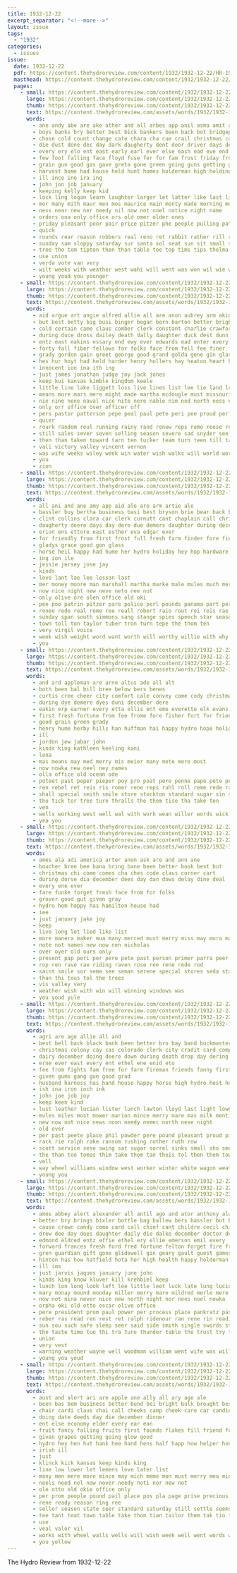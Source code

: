 ```yaml
---
title: 1932-12-22
excerpt_separator: "<!--more-->"
layout: issue
tags:
  - "1932"
categories:
  - issues
issue:
  date: 1932-12-22
  pdf: https://content.thehydroreview.com/content/1932/1932-12-22/HR-1932-12-22.pdf
  masthead: https://content.thehydroreview.com/content/1932/1932-12-22/masthead/HR-1932-12-22.jpg
  pages:
    - small: https://content.thehydroreview.com/content/1932/1932-12-22/small/HR-1932-12-22-01.jpg
      large: https://content.thehydroreview.com/content/1932/1932-12-22/large/HR-1932-12-22-01.jpg
      thumb: https://content.thehydroreview.com/content/1932/1932-12-22/thumbnails/HR-1932-12-22-01.jpg
      text: https://content.thehydroreview.com/assets/words/1932/1932-12-22/HR-1932-12-22-01.txt
      words:
        - ane andy abe are ake ather and all arbes app anil asma amit aba ard ary alfred
        - boys banks bry better best bick bankers been back bot bridgeport but bunch bune beer bitter bring business big boy ber bart baby bassler bag bank buck
        - chose cold count change cate chara cha cue crail christmas cone clay coupe company cote cecil cattle cash chase city claus church cooper cal cashier can che
        - die dust done dec day dark daugherty dent door driver days december daughter deep
        - every ery elo ent east early earl ever else eash ead eve end egg ean
        - few foot falling face floyd fuse fer for fam frost friday frome fred first from floor fail fire fon fakes foo
        - grain gun good gas gave greta gone green going guns getting gum gaye glass given gram gui
        - harvest home had house held hunt homes holderman high holding head huss her hin hatfield has hand hie hone hen huey hay herndon hands houston him henke henry hydro hamons
        - ill ince ino ira ing
        - john jon job january
        - keeping kelly keep kid
        - lock ling logan learn laughter larger let latter like last list loss leonard lied
        - mor many mith maur men mos maurice main monty made morning mors much mules must most money market more miller man meeker may mile monday
        - ness near new ner needy nil now not noel notice night name
        - orders ona only office ors old omer older ones
        - priday pleasant poor pair price pitzer phe people pulling pat pretty policy pasto public person poe pam page plage
        - quick
        - rounds rear reason robbers real reno ret rabbit rather rill rine reach ram rater rain ridenour register
        - sunday sam sloppy saturday sur santa sol seat sun sit small store speech sing smaller sad see stark seen stutzman speak shave side stick seems sled snow sell she second soe stuck school square said staring send seed sewing sale
        - tree tho tom tipton then than table tee top tims tips thelma ticker take toot tear tay tae tat tall tell thi thing tock too town tak thy them telly test tucker the
        - use union
        - verda vote van very
        - wilt weeks with weather west wahi will went was won wil wie winner while work week wei working wit win warm well whit world
        - young youd you younger
    - small: https://content.thehydroreview.com/content/1932/1932-12-22/small/HR-1932-12-22-02.jpg
      large: https://content.thehydroreview.com/content/1932/1932-12-22/large/HR-1932-12-22-02.jpg
      thumb: https://content.thehydroreview.com/content/1932/1932-12-22/thumbnails/HR-1932-12-22-02.jpg
      text: https://content.thehydroreview.com/assets/words/1932/1932-12-22/HR-1932-12-22-02.txt
      words:
        - aid argue art angie alfred allie all are anon aubrey arm akin aus ave andrew arthur ago ates ard ade ater and amend ani age amee
        - but best betty big busi binger began born barton better bright bein ball begin bus back bert bills bles blue bone beer boschert blow ben box bigger baptist business boy been baldwin baldy birth
        - cold certain came claus comber clerk constant charlie crawford come courage carly congress chastain chapel chuck carl city cant can childre candy carol con cutting caddo craig county coffee custer christmas claude cough christ
        - during duce dross dailey death dally daughter duck dest dunn degree deal down deck damp december day
        - entz east eakins essary end ewy ever edwards ead enter every economy
        - forty fall fiber fellows for folks face from fell fee finer fleeman fore frie fred floyd fate fam fear faye full fingers fallen few finger first farm
        - grady gordon gain greet george good grand golda gene gin glass gus german
        - hes hur hoyt had held harder henry hollers hay heaton heart hand happy hoberman harris harders hack husband hell hinton hamilton hold has homes home holderman half hed hunt hoard holiday hatfield him hunting how hydro heen hope her
        - innocent ion ina ith ing
        - just james jonathan judge joy jack jones
        - keep kui kansas kimble kingdom keele
        - little line lake liggett loss live lines list lee lie land longs living logan law lowell lawrence labor life last
        - means more mars mere might made martha mcdougle must missouri man miller magnolia mor mound may march marcie many mers meck much mayor mattie money monday merry minis marie million miles
        - nie nine nene naval nice nite nere nable nim ned north ness nimrod norman night now nee new nen not
        - only orr office over officer off
        - pers pastor patterson pepe peal paul pete peri pee proud perfect poe pullen public privat police pickering people peace perish pape pleasant per past pro power pema pay present president payne pure
        - quier
        - rourk random reul running rainy rand renew reps remo reese rede rave rain rey roy rera reno rams richard river robert rhoades rene rant real rena ree
        - still sales sever seven selling season severe sad snyder see sary strong set saturday sleet scheffer slough school service shaw sons shipp states station sire stand sylvester stove small silence sick sas seme state saint shave smith store setting smiling sam sap she say stockton sir salute session santa sunday spender son
        - then than taken toward tarn ten tucker team turn teen till taylor the table ton thur tee thome them test turns tax tom try thi
        - vali victory valley vincent vernon
        - was wife weeks wiley week win water wish walks will world worlds with wit west winter weather wave wright writer warp weatherford weathers wert way waste walk weiland waters wood while
        - you
        - zion
    - small: https://content.thehydroreview.com/content/1932/1932-12-22/small/HR-1932-12-22-03.jpg
      large: https://content.thehydroreview.com/content/1932/1932-12-22/large/HR-1932-12-22-03.jpg
      thumb: https://content.thehydroreview.com/content/1932/1932-12-22/thumbnails/HR-1932-12-22-03.jpg
      text: https://content.thehydroreview.com/assets/words/1932/1932-12-22/HR-1932-12-22-03.txt
      words:
        - all ani and ane amy app aid alo are arm artie ale
        - bassler buy bertha business basi best bryson brie bear back bring bills bell bright but
        - clint collins clara car clerk curnutt cant chaplain call christmas cash close company coffee cover cost curtis cares con come
        - daugherty deere days day dere due demers daughter during december dunham
        - erion ens ettore east esther eva edgar ever
        - for friendly from first frost full fresh farm finder fore fields fitting fon few fast fortune friends
        - gladys grace good gon glass
        - horse heil happy had hume her hydro holiday hey hop hardware
        - ing ion ile
        - jessie jersey jose jay
        - kinds
        - love lant lae lee lesson last
        - mer money moore man marshall martha marke male mules much merry meme mil market may men mens mae milk
        - now nice night new neve neto nee not
        - only olive ore olen office old oki
        - pee poo patrin pitzer pare police perl pounds panama part pers paper pet peper pleasure peete pump pleasant pete paya pin pepe pope pos price pore peace pere past
        - renee rede real reme ree reall robert raio rout rei reis rae rape ret reber rene roy reel rant roster
        - sunday span south simmons sang stange spies speech star season she standard smith seer sale serene sees sue stockton sincere
        - town toll ton taylor tuber tron turn tepe the thom ten
        - very virgil voice
        - week wish weight word want worth will worthy willie with why write
        - you
    - small: https://content.thehydroreview.com/content/1932/1932-12-22/small/HR-1932-12-22-04.jpg
      large: https://content.thehydroreview.com/content/1932/1932-12-22/large/HR-1932-12-22-04.jpg
      thumb: https://content.thehydroreview.com/content/1932/1932-12-22/thumbnails/HR-1932-12-22-04.jpg
      text: https://content.thehydroreview.com/assets/words/1932/1932-12-22/HR-1932-12-22-04.txt
      words:
        - and ard appleman are arne altus ade all alt
        - both been bal bill bree below bers benes
        - curtis cree cheer city comfort cale convey come cody christmas can clinton
        - during dye demere dyes duni december dere
        - eakin erp earner every etta ellis ent eme everette elk evans
        - first fresh fortune from fee frome fore fisher fort for friends
        - good grain green grady
        - henry hume herby hills han huffman hai happy hydro hope holiday health honor
        - ill
        - jordon jew jabar john
        - kinds king kathleen keeling kani
        - lena
        - mas means may med merry mis meier many mete mere most
        - now nowka new neel ney names
        - olla office old ocean ode
        - poteet past peper pieper poy pro poat pere penne pape pete pedro paton pepe
        - ren rebel ret reis ris romer rene reps ruhl roll reme rede rat ree rott rem rowland rate
        - shall special smith smile store stockton standard sugar sin staple soke spare seed style season say
        - tho tick tor tree ture thralls the them tise tha take ton
        - ven
        - wells working west well wal with work wean willer words wick will way win was wave wish worth
        - yea you
    - small: https://content.thehydroreview.com/content/1932/1932-12-22/small/HR-1932-12-22-05.jpg
      large: https://content.thehydroreview.com/content/1932/1932-12-22/large/HR-1932-12-22-05.jpg
      thumb: https://content.thehydroreview.com/content/1932/1932-12-22/thumbnails/HR-1932-12-22-05.jpg
      text: https://content.thehydroreview.com/assets/words/1932/1932-12-22/HR-1932-12-22-05.txt
      words:
        - ames ala adi america arter anon ask are and ann ane
        - boucher bree bee bana bring bane been better book best but
        - christmas chi come comes cha ches code claus corner cart
        - during dorse dia december dees day dan dows delay dine deal
        - every ene ever
        - fare funke forget fresh face from for folks
        - grover good gut given gray
        - hydro hem happy has hamilton house had
        - iee
        - just january jake joy
        - keep
        - live long let lied like list
        - more manera maker mua many merced must merry miss may mura mail
        - note not names new now nen nicholas
        - over oyer old ours only
        - present pap peri per pere pete past person primer parra peer pankratz perse patron price
        - rop ren rave rae riding raven rose ree rene rede rod
        - saint smile sor seme see seman serene special stores seda standard service sincere saturday start season santa
        - than thi tous tol the trees
        - vis valley very
        - weather wish with win will winning windows was
        - you youd yule
    - small: https://content.thehydroreview.com/content/1932/1932-12-22/small/HR-1932-12-22-06.jpg
      large: https://content.thehydroreview.com/content/1932/1932-12-22/large/HR-1932-12-22-06.jpg
      thumb: https://content.thehydroreview.com/content/1932/1932-12-22/thumbnails/HR-1932-12-22-06.jpg
      text: https://content.thehydroreview.com/assets/words/1932/1932-12-22/HR-1932-12-22-06.txt
      words:
        - agri are age allie all and
        - best bell back black bank been better bro bay band buckmaster box bas bulk bring bors
        - christmas colony cay cas colorado clerk city cradit card company can coffee christ cal chain candies crail chief cat
        - dairy december doing deere down during death drop day dering days dott detter dunnington date
        - erne ever east every ent ethel ene enid eto
        - fee from fights fam free for farm fireman friends fanny first frost
        - given gums gang gue good grad
        - husband harness has hand house happy horse high hydro hest head hole huron holderman had hatfield holder handsome hei harry
        - ish ina iron inch ink
        - john joe job joy
        - keep keen kind
        - lust leather lucian lister lunch lawton lloyd last light lower lie line little
        - mules miles most mower marion mince merry mare mas milk mention miller members man maid mule means market mer mis
        - new now not nice news noon needy nemec north nese night
        - old over
        - per past peete place phil powder pere pound pleasant proud pick pounds peaches point public pint pryor power plenty
        - rack rie ralph rake ransom rushing rother ruth row
        - scott service sese swing sat sugar sorrel sinks small sho smooth shelter span see south salad sale side son summer store sunday set
        - the than too tomas thim take thom tan theis tol then them town
        - vell
        - way wheel williams window west worker winter white wagon weatherford wooden want words works was western worn will well with wear wish
        - young you
    - small: https://content.thehydroreview.com/content/1932/1932-12-22/small/HR-1932-12-22-07.jpg
      large: https://content.thehydroreview.com/content/1932/1932-12-22/large/HR-1932-12-22-07.jpg
      thumb: https://content.thehydroreview.com/content/1932/1932-12-22/thumbnails/HR-1932-12-22-07.jpg
      text: https://content.thehydroreview.com/assets/words/1932/1932-12-22/HR-1932-12-22-07.txt
      words:
        - amos abbey alert alexander all antil ago and ator anthony alway anda ast albert alex are aram
        - better bry brings bixler bottle bag ballew bers bassler but bayer bandy bank business bai been blood bright big bill beans
        - cause crown candy como card call chief cant childre cecil child cleo city carney company christin christ christmas corn cane common cry
        - drew dee day does daughter daily die dalke december doctor during down
        - edmond eldred entz effie ethel ery ellie emerson emil every
        - forward frances fresh ford fred fortune felton forget fire from for fini frank fudge fruits friends
        - gren guardian gift gone glidewell gin geary gault guest games gean gay given gave good george going
        - hinton has how hatfield hota her high health happy holderman henry hamilton hes head hyde home hydro hope hei hal hagin holy harl harm herndon had
        - ill ims
        - just jarvis jaques january june john
        - kinds king know kluver kill krehbiel keep
        - lunch lon long look left lee little leet luck late lung lucius leonard life leh let lie lae lima
        - mary monay mound monday miller merry mare mildred merle mere many mow man more men moore members most mas miss merit
        - now not nina never nice new north night nor nees noel nowka
        - orpha oki old otto oscar olive office
        - pere president prom paul power per process place pankratz past pretty peers pleasant perret paper pure pro pete pot plan pack pain pent pope pop
        - reber ras read ren rest ret ralph ridenour ran rene rin reading red ready ridge reece roll rem ree route ramee roar
        - sun sou such safe sleep seer said side smith single swords stand stone saturday song sass stockton sheffer star speedy special set som she settle suit south snow son sales saxon sale sells speed short see scott
        - the taste timo tue thi tra ture thunder table tho trust try times taro therese tako take ten trees than tee tree turo ton
        - union
        - very vest
        - warning weather wayne well woodman william went wife was williams war weatherford wheat want will worn warkentin welt with won white wind wells
        - young you youd
    - small: https://content.thehydroreview.com/content/1932/1932-12-22/small/HR-1932-12-22-08.jpg
      large: https://content.thehydroreview.com/content/1932/1932-12-22/large/HR-1932-12-22-08.jpg
      thumb: https://content.thehydroreview.com/content/1932/1932-12-22/thumbnails/HR-1932-12-22-08.jpg
      text: https://content.thehydroreview.com/assets/words/1932/1932-12-22/HR-1932-12-22-08.txt
      words:
        - aust and alert ari are apple ane ally all ary age ale
        - been bas bem business better bund bei bright bulk brought best butter boys but buy bassler big
        - chair cardi claus chai call cheeks camp cheek care car candies city ceo christmas company cashier cross cream cash cheer contin candy can cell camera
        - doing date deeds day die december dinner
        - ent else economy elder every ear ean
        - fruit fancy falling fruits first founds flakes fill friend fore fire from friday for fail fine fee
        - given grapes getting going glow good
        - hydro hey hen hut hank hee hand hens half happ how helper honey happy has heres head homa holiday her
        - irish ill
        - just
        - klinck kick kansas keep kinds king
        - line low lower let lemens love later list
        - many men mere more mince may mich meme mon must merry mea minor made money moment miller mets
        - neels need nel now nover needy noti nor new not
        - ole otto old okie office only
        - per prom people pound pail place pos pla page prise precious peaches pee phy price part plane peck peri pere pink pounds
        - rene ready reason ring ree
        - seller season state seer standard saturday still settle seems sale sunday stock store sing seals santa size smith smiles sell spates sager sincere style study sand sire see snow sales stumpe sugar ship
        - tee tant teat town table take thom tian tailor them tak tio than top thea trom the
        - use
        - veal valor vil
        - works with wheel walls wells will wish week well went words wisted
        - you yellow
---
```


The Hydro Review from 1932-12-22

<!--more-->

